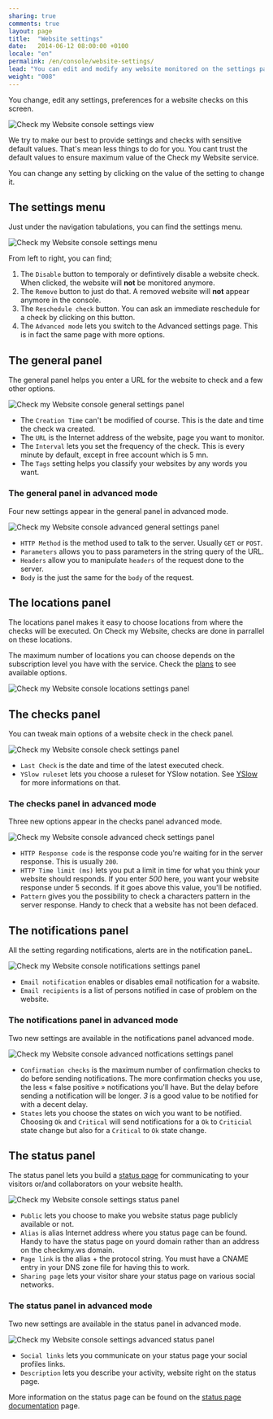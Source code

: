 ```yaml
---
sharing: true
comments: true
layout: page
title:  "Website settings"
date:   2014-06-12 08:00:00 +0100
locale: "en"
permalink: /en/console/website-settings/
lead: "You can edit and modify any website monitored on the settings page, both in basic and advanced mode."
weight: "008"
---
```


You change, edit any settings, preferences for a website checks on this screen.

![Check my Website console settings view](/assets/img/fullsize/en/console/website-settings/settings.png)

We try to make our best to provide settings and checks with sensitive default values. That's mean less things to do for you. You cant trust the default values to ensure maximum value of the Check my Website service.

You can change any setting by clicking on the value of the setting to change it.

## The settings menu

Just under the navigation tabulations, you can find the settings menu.

![Check my Website console settings menu](/assets/img/fullsize/en/console/website-settings/settings-menu.png)

From left to right, you can find;

1. The `Disable` button to temporaly or defintively disable a website check. When clicked, the website will **not** be monitored anymore.
2. The `Remove` button to just do that. A removed website will **not** appear anymore in the console.
3. The `Reschedule check` button. You can ask an immediate reschedule for a check by clicking on this button.
4. The `Advanced mode` lets you switch to the Advanced settings page. This is in fact the same page with more options.

## The general panel

The general panel helps you enter a URL for the website to check and a few other options.

![Check my Website console general settings panel](/assets/img/fullsize/en/console/website-settings/general.png)

- The `Creation Time` can't be modified of course. This is the date and time the check wa created.
- The `URL` is the Internet address of the website, page you want to monitor.
- The `Interval` lets you set the frequency of the check. This is every minute by default, except in free account which is 5 mn.
- The `Tags` setting helps you classify your websites by any words you want.

### The general panel in advanced mode

Four new settings appear in the general panel in advanced mode.

![Check my Website console advanced general settings panel](/assets/img/fullsize/en/console/website-settings/advanced-general.png)

- `HTTP Method` is the method used to talk to the server. Usually `GET` or `POST`.
- `Parameters` allows you to pass parameters in the string query of the URL.
- `Headers` allow you to manipulate `headers` of the request done to the server.
- `Body` is the just the same for the `body` of the request.

## The locations panel

The locations panel makes it easy to choose locations from where the checks will be executed. On Check my Website, checks are done in parrallel on these locations.

The maximum number of locations you can choose depends on the subscription level you have with the service. Check the [plans](http://www.checkmy.ws/en/pricing/) to see available options.

![Check my Website console locations settings panel](/assets/img/fullsize/en/console/website-settings/locations.png)

## The checks panel

You can tweak main options of a website check in the check panel.

![Check my Website console check settings panel](/assets/img/fullsize/en/console/website-settings/checks.png)

- `Last Check` is the date and time of the latest executed check.
- `YSlow ruleset` lets you choose a ruleset for YSlow notation. See [YSlow](/en/console/website-yslow/) for more informations on that.

### The checks panel in advanced mode

Three new options appear in the checks panel advanced mode.

![Check my Website console advanced check settings panel](/assets/img/fullsize/en/console/website-settings/advanced-checks.png)

- `HTTP Response code` is the response code you're waiting for in the server response. This is usually `200`.
- `HTTP Time limit (ms)` lets you put a limit in time for what you think your website should responds. If you enter *500* here, you want your website response under 5 seconds. If it goes above this value, you'll be notified. 
- `Pattern` gives you the possibility to check a characters pattern in the server response. Handy to check that a website has not been defaced.

## The notifications panel

All the setting regarding notifications, alerts are in the notification paneL.

![Check my Website console notifications settings panel](/assets/img/fullsize/en/console/website-settings/notifications.png)

- `Email notification` enables or disables email notification for a wabsite.
- `Email recipients` is a list of persons notified in case of problem on the website.

### The notifications panel in advanced mode

Two new settings are available in the notifications panel advanced mode.

![Check my Website console advanced notfications settings panel](/assets/img/fullsize/en/console/website-settings/advanced-notifications.png)

- `Confirmation checks` is the maximum number of confirmation checks to do before sending notifications. The more confirmation checks you use, the less « false positive » notifications you'll have. But the delay before sending a notification will be longer. *3* is a good value to be notified for with a decent delay.
- `States` lets you choose the states on wich you want to be notified. Choosing `Ok` and `Critical` will send notifications for a `Ok` to `Criticial` state change but also for a `Critical` to `Ok` state change. 

## The status panel

The status panel lets you build a [status page](/en/console/website-status-page/) for communicating to your visitors or/and collaborators on your website health.

![Check my Website console settings status panel](/assets/img/fullsize/en/console/website-settings/status.png)

- `Public` lets you choose to make you website status page publicly available or not.
- `Alias` is alias Internet address where you status page can be found. Handy to have the status page on yourd domain rather than an address on the checkmy.ws domain.
- `Page link` is the alias + the protocol string. You must have a CNAME entry in your DNS zone file for having this to work.
- `Sharing page` lets your visitor share your status page on various social networks.

### The status panel in advanced mode

Two new settings are available in the status panel in advanced mode.

![Check my Website console settings advanced status panel](/assets/img/fullsize/en/console/website-settings/advanced-status.png)

- `Social links` lets you communicate on your status page your social profiles links.
- `Description` lets you describe your activity, website right on the status page.

More information on the status page can be found on the [status page documentation](/en/console/website-status-page/) page.
